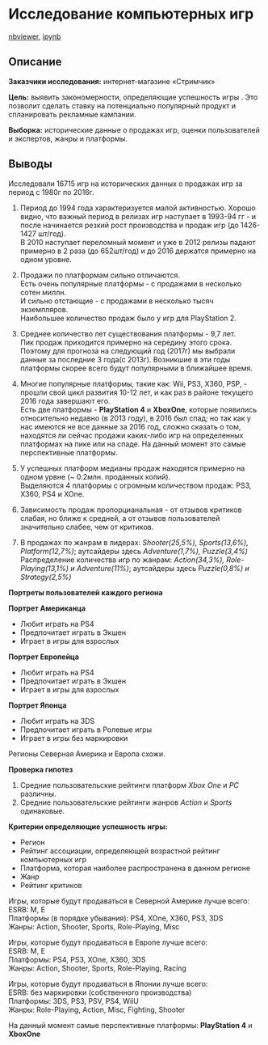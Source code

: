 # Исследование компьютерных игр  
[nbviewer](https://nbviewer.org/github/Ekaterina-Smurova/yandex.practicum-da/blob/main/%D0%98%D1%81%D1%81%D0%BB%D0%B5%D0%B4%D0%BE%D0%B2%D0%B0%D0%BD%D0%B8%D0%B5%20%D0%BA%D0%BE%D0%BC%D0%BF%D1%8C%D1%8E%D1%82%D0%B5%D1%80%D0%BD%D1%8B%D1%85%20%D0%B8%D0%B3%D1%80/%D0%98%D1%81%D1%81%D0%BB%D0%B5%D0%B4%D0%BE%D0%B2%D0%B0%D0%BD%D0%B8%D0%B5%20%D0%BA%D0%BE%D0%BC%D0%BF%D1%8C%D1%8E%D1%82%D0%B5%D1%80%D0%BD%D1%8B%D1%85%20%D0%B8%D0%B3%D1%80.ipynb), [ipynb](https://github.com/Ekaterina-Smurova/yandex.practicum-da/blob/main/%D0%98%D1%81%D1%81%D0%BB%D0%B5%D0%B4%D0%BE%D0%B2%D0%B0%D0%BD%D0%B8%D0%B5%20%D0%BA%D0%BE%D0%BC%D0%BF%D1%8C%D1%8E%D1%82%D0%B5%D1%80%D0%BD%D1%8B%D1%85%20%D0%B8%D0%B3%D1%80/%D0%98%D1%81%D1%81%D0%BB%D0%B5%D0%B4%D0%BE%D0%B2%D0%B0%D0%BD%D0%B8%D0%B5%20%D0%BA%D0%BE%D0%BC%D0%BF%D1%8C%D1%8E%D1%82%D0%B5%D1%80%D0%BD%D1%8B%D1%85%20%D0%B8%D0%B3%D1%80.ipynb)
## Описание  

**Заказчики исследования:** интернет-магазине «Стримчик»  

**Цель:**  выявить закономерности, определяющие успешность игры . Это позволит сделать ставку на потенциально популярный продукт и спланировать рекламные кампании.  

**Выборка:** исторические данные о продажах игр, оценки пользователей и экспертов, жанры и платформы.  

## Выводы  
Исследовали 16715 игр на исторических данных о продажах игр за период с 1980г по 2016г.   

1. Период до 1994 года характеризуется малой активностью. Хорошо видно, что важный период в релизах игр наступает в 1993-94 гг - и после начинается резкий рост производства и продаж игр (до 1426-1427 шт/год).  
В 2010 наступает переломный момент и уже в 2012 релизы падают примерно в 2 раза (до 652шт/год) и до 2016 держатся примерно на одном уровне.  

2. Продажи по платформам сильно отличаются.  
Есть очень популярные платформы - с продажами в несколько сотен миллн.  
И сильно отстающие - с продажами в несколько тысяч экземпляров.  
Наибольшее количество продаж было у игр для PlayStation 2.  

3. Среднее количество лет существования платформы - 9,7 лет.  
Пик продаж приходится примерно на середину этого срока.  
Поэтому для прогноза на следующий год (2017г) мы выбрали данные за последние 3 года(с 2013г). Возникшие в эти годы платформы скорее всего будут популярными в ближайшее время.  

4. Многие популярные платформы, такие как: Wii, PS3, X360, PSP, - прошли свой цикл развития 10-12 лет, и как раз в районе текущего 2016 года завершают его.  
Есть две платформы - **PlayStation 4** и **XboxOne**, которые появились относительно недавно (в 2013 году), в 2016 был спад; но так как у нас имеются не все данные за 2016 год, сложно сказать о том, находятся ли сейчас продажи каких-либо игр на определенных платформах на пике или на спаде.
На данный момент это самые перспективные платформы.  

5. У успешных платформ медианы продаж находятся примерно на одном урвне (~ 0.2млн. проданных копий).  
Выделяются 4 платформы с огромным количеством продаж: PS3, X360, PS4 и XOne.  

6. Зависимость продаж пропорцианальная - от отзывов критиков слабая, но ближе к средней, а от отзывов пользователей значительно слабее, чем от критиков.  

7. В продажах по жанрам в лидерах: *Shooter(25,5%), Sports(13,6%), Platform(12,7%)*; аутсайдеры здесь *Adventure(1,7%), Puzzle(3,4%)*   
Распределение количества игр по жанрам: *Action(34,3%),  Role-Playing(13,1%) и Adventure(11%)*; аутсайдеры здесь *Puzzle(0,8%) и Strategy(2,5%)*

**Портреты пользователей каждого региона**  

**Портрет Американца**  

* Любит играть на PS4  
* Предпочитает играть в Экшен 
* Играет в игры для взрослых  

**Портрет Европейца**
* Любит играть на PS4
* Предпочитает играть в Экшен 
* Играет в игры для взрослых  

**Портрет Японца**
* Любит играть на 3DS  
* Предпочитает играть в Ролевые игры 
* Играет в игры без маркировки   

Регионы Северная Америка и Европа схожи.  

**Проверка гипотез**  

1. Средние пользовательские рейтинги платформ *Xbox One* и *PC* различны.  
2. Средние пользовательские рейтинги жанров *Action* и *Sports* одинаковые.

**Критерии определяющие успешность игры:**

* Регион
* Рейтинг ассоциации, определяющей возрастной рейтинг компьютерных игр
* Платформа, которая наиболее распространена в данном регионе
* Жанр
* Рейтинг критиков  

Игры, которые будут продаваться в Северной Америке лучше всего:  
ESRB: M, E  
Платформы (в порядке убывания): PS4, XOne, X360, PS3, 3DS	 
Жанры: Action,  Shooter, Sports, Role-Playing, Misc  

Игры, которые будут продаваться в Европе лучше всего:  
ESRB: M, E  
Платформы: PS4, PS3, XOne, X360, 3DS	 
Жанры: Action, Shooter, Sports, Role-Playing, Racing  

Игры, которые будут продаваться в Японии лучше всего:  
ESRB: без маркировки (собственного производства)  
Платформы: 3DS, PS3, PSV, PS4, WiiU  
Жанры: Role-Playing, Action, Misc, Fighting, Shooter  	

На данный момент самые перспективные платформы:  **PlayStation 4** и **XboxOne**

